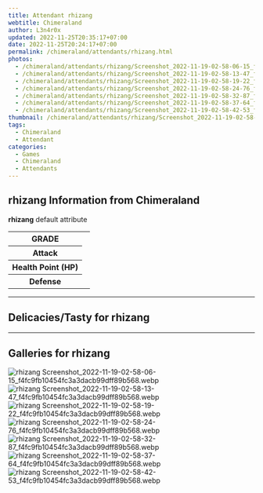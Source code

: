 ```yaml
---
title: Attendant rhizang
webtitle: Chimeraland
author: L3n4r0x
updated: 2022-11-25T20:35:17+07:00
date: 2022-11-25T20:24:17+07:00
permalink: /chimeraland/attendants/rhizang.html
photos:
  - /chimeraland/attendants/rhizang/Screenshot_2022-11-19-02-58-06-15_f4fc9fb10454fc3a3dacb99dff89b568.webp
  - /chimeraland/attendants/rhizang/Screenshot_2022-11-19-02-58-13-47_f4fc9fb10454fc3a3dacb99dff89b568.webp
  - /chimeraland/attendants/rhizang/Screenshot_2022-11-19-02-58-19-22_f4fc9fb10454fc3a3dacb99dff89b568.webp
  - /chimeraland/attendants/rhizang/Screenshot_2022-11-19-02-58-24-76_f4fc9fb10454fc3a3dacb99dff89b568.webp
  - /chimeraland/attendants/rhizang/Screenshot_2022-11-19-02-58-32-87_f4fc9fb10454fc3a3dacb99dff89b568.webp
  - /chimeraland/attendants/rhizang/Screenshot_2022-11-19-02-58-37-64_f4fc9fb10454fc3a3dacb99dff89b568.webp
  - /chimeraland/attendants/rhizang/Screenshot_2022-11-19-02-58-42-53_f4fc9fb10454fc3a3dacb99dff89b568.webp
thumbnail: /chimeraland/attendants/rhizang/Screenshot_2022-11-19-02-58-06-15_f4fc9fb10454fc3a3dacb99dff89b568.webp
tags:
  - Chimeraland
  - Attendant
categories:
  - Games
  - Chimeraland
  - Attendants
---
```


<section id="bootstrap-wrapper"><link rel="stylesheet" href="https://rawcdn.githack.com/dimaslanjaka/Web-Manajemen/bb6505ea081a75a7c845f65fb9d939276931c82f/css/bootstrap-4.5-wrapper.css"/><h2>rhizang Information from Chimeraland</h2><p><b>rhizang</b> default attribute <table><tr><th>GRADE</th><td></td></tr><tr><th>Attack</th><td></td></tr><tr><th>Health Point (HP)</th><td></td></tr><tr><th>Defense</th><td></td></tr></table></p><hr/><h2>Delicacies/Tasty for rhizang</h2><hr/><div id="gallery"><h2>Galleries for rhizang</h2><div class="row"><div class="col-lg-6 col-12"><img src="/chimeraland/attendants/rhizang/Screenshot_2022-11-19-02-58-06-15_f4fc9fb10454fc3a3dacb99dff89b568.webp" alt="rhizang Screenshot_2022-11-19-02-58-06-15_f4fc9fb10454fc3a3dacb99dff89b568.webp"/></div><div class="col-lg-6 col-12"><img src="/chimeraland/attendants/rhizang/Screenshot_2022-11-19-02-58-13-47_f4fc9fb10454fc3a3dacb99dff89b568.webp" alt="rhizang Screenshot_2022-11-19-02-58-13-47_f4fc9fb10454fc3a3dacb99dff89b568.webp"/></div><div class="col-lg-6 col-12"><img src="/chimeraland/attendants/rhizang/Screenshot_2022-11-19-02-58-19-22_f4fc9fb10454fc3a3dacb99dff89b568.webp" alt="rhizang Screenshot_2022-11-19-02-58-19-22_f4fc9fb10454fc3a3dacb99dff89b568.webp"/></div><div class="col-lg-6 col-12"><img src="/chimeraland/attendants/rhizang/Screenshot_2022-11-19-02-58-24-76_f4fc9fb10454fc3a3dacb99dff89b568.webp" alt="rhizang Screenshot_2022-11-19-02-58-24-76_f4fc9fb10454fc3a3dacb99dff89b568.webp"/></div><div class="col-lg-6 col-12"><img src="/chimeraland/attendants/rhizang/Screenshot_2022-11-19-02-58-32-87_f4fc9fb10454fc3a3dacb99dff89b568.webp" alt="rhizang Screenshot_2022-11-19-02-58-32-87_f4fc9fb10454fc3a3dacb99dff89b568.webp"/></div><div class="col-lg-6 col-12"><img src="/chimeraland/attendants/rhizang/Screenshot_2022-11-19-02-58-37-64_f4fc9fb10454fc3a3dacb99dff89b568.webp" alt="rhizang Screenshot_2022-11-19-02-58-37-64_f4fc9fb10454fc3a3dacb99dff89b568.webp"/></div><div class="col-lg-6 col-12"><img src="/chimeraland/attendants/rhizang/Screenshot_2022-11-19-02-58-42-53_f4fc9fb10454fc3a3dacb99dff89b568.webp" alt="rhizang Screenshot_2022-11-19-02-58-42-53_f4fc9fb10454fc3a3dacb99dff89b568.webp"/></div></div></div></section>